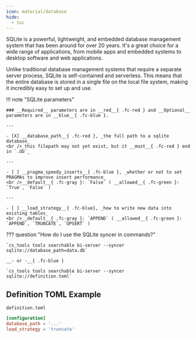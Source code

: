 ```yaml
---
icon: material/database
hide:
  - toc
---
```


SQLite is a powerful, lightweight, and embedded database management system that has been around for over 20 years. It's a great choice for a wide range of applications, from mobile apps and embedded systems to desktop software and web applications. 

Unlike traditional database management systems that require a separate server process, SQLite is self-contained and serverless. This means that the entire database is stored in a single file on the local file system, making it incredibly easy to set up and use.

!!! note "SQLite parameters"

    ### __Required__ parameters are in __red__{ .fc-red } and __Optional__ parameters are in __blue__{ .fc-blue }.
    
    ---

    - [X] __database_path__{ .fc-red }, _the full path to a sqlite database_
    <br />_this filepath may not yet exist, but it __must__{ .fc-red } end in `.db`_

    ---

    - [ ] __pragma_speedy_inserts__{ .fc-blue }, _whether or not to set PRAGMAs to improve insert performance_
    <br />__default__{ .fc-gray }: `False` ( __allowed__{ .fc-green }: `True`, `False` )

    ---

    - [ ] __load_strategy__{ .fc-blue}, _how to write new data into existing tables_
    <br />__default__{ .fc-gray }: `APPEND` ( __allowed__{ .fc-green }: `APPEND`, `TRUNCATE`, `UPSERT` )


??? question "How do I use the SQLite syncer in commands?"

    `cs_tools tools searchable bi-server --syncer sqlite://database_path=data.db`

    __- or -__{ .fc-blue }

    `cs_tools tools searchable bi-server --syncer sqlite://definition.toml`


## Definition TOML Example

`definition.toml`
```toml
[configuration]
database_path = '...'
load_strategy = 'truncate'
```

